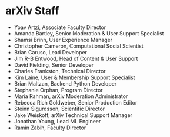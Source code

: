 # arXiv Staff

- Yoav Artzi, Associate Faculty Director
- Amanda Bartley, Senior Moderation & User Support Specialist
- Shamsi Brinn, User Experience Manager
- Christopher Cameron, Computational Social Scientist
- Brian Caruso, Lead Developer
- Jim R-B Entwood, Head of Content & User Support
- David Fielding, Senior Developer
- Charles Frankston, Technical Director
- Kim Laine, User & Membership Support Specialist
- Brian Maltzan, Backend Python Developer
- Stephanie Orphan, Program Director
- Maria Rahman, arXiv Moderation Administrator
- Rebecca Rich Goldweber, Senior Production Editor
- Steinn Sigurdsson, Scientific Director
- Jake Weiskoff, arXiv Technical Support Manager
- Jonathan Young, Lead ML Engineer
- Ramin Zabih, Faculty Director
